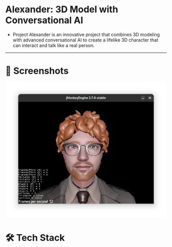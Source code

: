 # Alexander: 3D Model with Conversational AI

- Project Alexander is an innovative project that combines 3D modeling with advanced conversational AI to create a lifelike 3D character that can interact and talk like a real person.

---

# 📸 Screenshots

<p align="center">
<img src="screenshots/Screenshot%20From%202025-02-10%2009-48-04.png" alt="1">
</p>

# 🛠 Tech Stack